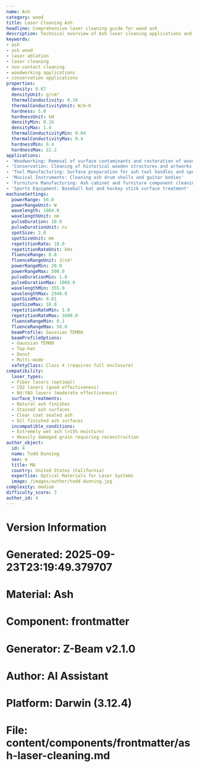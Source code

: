 ```yaml
---
name: Ash
category: wood
title: Laser Cleaning Ash
headline: Comprehensive laser cleaning guide for wood ash
description: Technical overview of Ash laser cleaning applications and parameters
keywords:
- ash
- ash wood
- laser ablation
- laser cleaning
- non-contact cleaning
- woodworking applications
- conservation applications
properties:
  density: 0.67
  densityUnit: g/cm³
  thermalConductivity: 0.16
  thermalConductivityUnit: W/m·K
  hardness: 5.0
  hardnessUnit: kN
  densityMin: 0.16
  densityMax: 1.4
  thermalConductivityMin: 0.04
  thermalConductivityMax: 0.4
  hardnessMin: 0.4
  hardnessMax: 22.2
applications:
- 'Woodworking: Removal of surface contaminants and restoration of wooden artifacts'
- 'Conservation: Cleaning of historical wooden structures and artworks'
- 'Tool Manufacturing: Surface preparation for ash tool handles and sports equipment'
- 'Musical Instruments: Cleaning ash drum shells and guitar bodies'
- 'Furniture Manufacturing: Ash cabinet and furniture component cleaning'
- 'Sports Equipment: Baseball bat and hockey stick surface treatment'
machineSettings:
  powerRange: 50.0
  powerRangeUnit: W
  wavelength: 1064.0
  wavelengthUnit: nm
  pulseDuration: 10.0
  pulseDurationUnit: ns
  spotSize: 2.0
  spotSizeUnit: mm
  repetitionRate: 10.0
  repetitionRateUnit: kHz
  fluenceRange: 0.8
  fluenceRangeUnit: J/cm²
  powerRangeMin: 20.0
  powerRangeMax: 500.0
  pulseDurationMin: 1.0
  pulseDurationMax: 1000.0
  wavelengthMin: 355.0
  wavelengthMax: 2940.0
  spotSizeMin: 0.01
  spotSizeMax: 10.0
  repetitionRateMin: 1.0
  repetitionRateMax: 1000.0
  fluenceRangeMin: 0.1
  fluenceRangeMax: 50.0
  beamProfile: Gaussian TEM00
  beamProfileOptions:
  - Gaussian TEM00
  - Top-hat
  - Donut
  - Multi-mode
  safetyClass: Class 4 (requires full enclosure)
compatibility:
  laser_types:
  - Fiber lasers (optimal)
  - CO2 lasers (good effectiveness)
  - Nd:YAG lasers (moderate effectiveness)
  surface_treatments:
  - Natural ash finishes
  - Stained ash surfaces
  - Clear coat sealed ash
  - Oil finished ash surfaces
  incompatible_conditions:
  - Extremely wet ash (>15% moisture)
  - Heavily damaged grain requiring reconstruction
author_object:
  id: 4
  name: Todd Dunning
  sex: m
  title: MA
  country: United States (California)
  expertise: Optical Materials for Laser Systems
  image: /images/author/todd-dunning.jpg
complexity: medium
difficulty_score: 3
author_id: 4
---
```



# Version Information
# Generated: 2025-09-23T23:19:49.379707
# Material: Ash
# Component: frontmatter
# Generator: Z-Beam v2.1.0
# Author: AI Assistant
# Platform: Darwin (3.12.4)
# File: content/components/frontmatter/ash-laser-cleaning.md